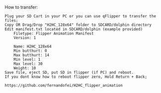 How to transfer:

	Plug your SD Cart in your PC or you can use qFlipper to transfer the files;
	Copy OR Drag/Drop "H2HC_128x64" folder to SDCARD/dolphin directory
	Edit manifest.txt located in SDCARD/dolphin (example provided)
		Filetype: Flipper Animation Manifest
		Version: 1

		Name: H2HC_128x64
		Min butthurt: 0
		Max butthurt: 14
		Min level: 1
		Max level: 30
		Weight: 10
	Save file, eject SD, put SD in flipper (if PC) and reboot.
	If you dont know how to reboot flipper zero, Hold Return + Back;
	
	https://github.com/fernandofei/H2HC_flipper_animation